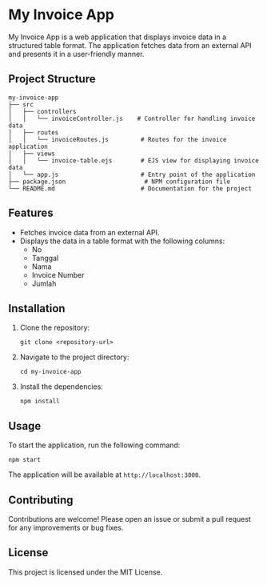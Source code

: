 # My Invoice App

My Invoice App is a web application that displays invoice data in a structured table format. The application fetches data from an external API and presents it in a user-friendly manner.

## Project Structure

```
my-invoice-app
├── src
│   ├── controllers
│   │   └── invoiceController.js    # Controller for handling invoice data
│   ├── routes
│   │   └── invoiceRoutes.js         # Routes for the invoice application
│   ├── views
│   │   └── invoice-table.ejs        # EJS view for displaying invoice data
│   └── app.js                       # Entry point of the application
├── package.json                      # NPM configuration file
└── README.md                        # Documentation for the project
```

## Features

- Fetches invoice data from an external API.
- Displays the data in a table format with the following columns:
  - No
  - Tanggal
  - Nama
  - Invoice Number
  - Jumlah

## Installation

1. Clone the repository:
   ```
   git clone <repository-url>
   ```
2. Navigate to the project directory:
   ```
   cd my-invoice-app
   ```
3. Install the dependencies:
   ```
   npm install
   ```

## Usage

To start the application, run the following command:
```
npm start
```
The application will be available at `http://localhost:3000`.

## Contributing

Contributions are welcome! Please open an issue or submit a pull request for any improvements or bug fixes.

## License

This project is licensed under the MIT License.